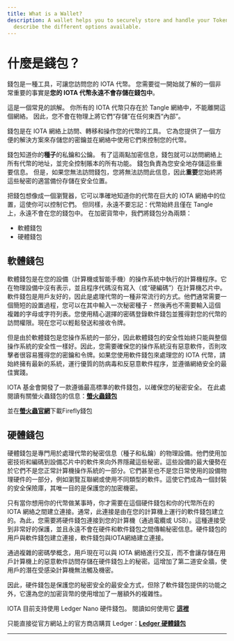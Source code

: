 ```yaml
---
title: What is a Wallet?
description: A wallet helps you to securely store and handle your Tokens. We
  describe the different options available.
---
```


# 什麼是錢包？

錢包是一種工具，可讓您訪問您的 IOTA 代幣。 您需要從一開始就了解的一個非常重要的事實是**您的 IOTA 代幣永遠不會存儲在錢包中**。

這是一個常見的誤解。 你所有的 IOTA 代幣只存在於 Tangle 網絡中，不能離開這個網絡。 因此，您不會在物理上將它們“存儲”在任何東西“內部”。

錢包是在 IOTA 網絡上訪問、轉移和操作您的代幣的工具。 它為您提供了一個方便的解決方案來存儲您的密鑰並在網絡中使用它們來控制您的代幣。

錢包知道你的**種子**的私鑰和公鑰。 有了這兩點加密信息，錢包就可以訪問網絡上所有代幣的地址，並完全控制賬本的所有功能。 錢包負責為您安全地存儲這些重要信息。 但是，如果您無法訪問錢包，您將無法訪問此信息，因此**重要**您始終將這些秘密的適當備份存儲在安全位置。

把錢包想像成一個瀏覽器，它可以準確地知道你的代幣在巨大的 IOTA 網絡中的位置，這使你可以控制它們。 但同樣，永遠不要忘記：代幣始終且僅在 Tangle 上，永遠不會在您的錢包中。 在加密貨幣中，我們將錢包分為兩類：

- 軟體錢包
- 硬體錢包

## 軟體錢包

軟體錢包是在您的設備（計算機或智能手機）的操作系統中執行的計算機程序。它在物理設備中沒有表示，並且程序代碼沒有寫入（或“硬編碼”）在計算機芯片中。軟件錢包是用戶友好的，因此是處理代幣的一種非常流行的方式。他們通常需要一個簡短的設置過程，您可以在其中輸入一次秘密種子 - 然後再也不需要輸入這個複雜的字母或字符列表。您使用精心選擇的密碼登錄軟件錢包並獲得對您的代幣的訪問權限。現在您可以輕鬆發送和接收令牌。

但是由於軟體錢包是您操作系統的一部分，因此軟體錢包的安全性始終只能與整個操作系統的安全性一樣好。因此，您需要確保您的操作系統沒有惡意軟件，否則攻擊者很容易獲得您的密鑰和令牌。如果您使用軟件錢包來處理您的 IOTA 代幣，請始終擁有最新的系統，運行優質的防病毒和反惡意軟件程序，並遵循網絡安全的最佳實踐。

IOTA 基金會開發了一款遵循最高標準的軟件錢包，以確保您的秘密安全。 在此處閱讀有關螢火蟲錢包的信息：[**螢火蟲錢包**](/learn/wallets/firefly-wallet)

並在[**螢火蟲官網**](https://firefly.iota.org/)下載Firefly錢包

## 硬體錢包

硬體錢包是專門用於處理代幣的秘密信息（種子和私鑰）的物理設備。他們使用加密技術和編碼到設備芯片中的軟件來向外界隱藏這些秘密。這些設備的最大優勢在於它們不是您正常計算機操作系統的一部分。它們甚至也不是您日常使用的設備物理硬件的一部分，例如瀏覽互聯網或使用不同類型的軟件。這使它們成為一個封裝的安全保險庫，其唯一目的是保護您的加密機密。

只有當你想用你的代幣做某事時，你才需要在這個硬件錢包和你的代幣所在的 IOTA 網絡之間建立連接。通常，此連接是由在您的計算機上運行的軟件錢包建立的。為此，您需要將硬件錢包連接到您的計算機（通過電纜或 USB）。這種連接受到非常好的保護，並且永遠不會在硬件和軟件錢包之間傳輸秘密信息。硬件錢包的用戶與軟件錢包建立連接，軟件錢包與IOTA網絡建立連接。

通過複雜的密碼學概念，用戶現在可以與 IOTA 網絡進行交互，而不會讓存儲在用戶計算機上的惡意軟件訪問存儲在硬件錢包上的秘密。這增加了第二道安全牆，使用戶的潛在受感染計算機無法觸及機密。

因此，硬件錢包是保護您的秘密安全的最安全方式，但除了軟件錢包提供的功能之外，它還為您的加密貨幣的使用增加了一層額外的複雜性。

IOTA 目前支持使用 Ledger Nano 硬件錢包。 閱讀如何使用它 [**這裡**](/learn/wallets/firefly-wallet#user-guide-for-users-of-a-ledger-nano-x-or-ledger-nano-s-device )

只能直接從官方網站上的官方商店購買 Ledger：[**Ledger 硬體錢包**](https://www.ledger.com/)

---
